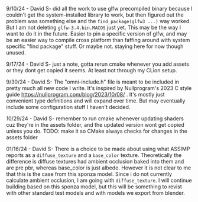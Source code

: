 9/10/24 - David S- did all the work to use glfw precompiled binary because I couldn't get the system-installed 
library to work, but then figured out the problem was something else and the `find_package(glfw3 ...)` way worked. 
But I am not deleting `glfw-3.4.bin.MACOS` just yet. This may be the way I want to do it in the future. Easier to 
pin a specific version of glfw, and may be an easier way to compile cross platform than faffing around with system 
specific "find package" stuff. Or maybe not. staying here for now though unused.

9/17/24 - David S- just a note, gotta rerun cmake whenever you add assets or they dont get copied it seems. At least 
not through my CLion setup. 

9/30/24 - David S- The "omni-include.h" file is meant to be included in pretty much all new code I write. It's inspired 
by Nullprogram's 2023 C style guide https://nullprogram.com/blog/2023/10/08/ . It's mostly just convenient type 
definitions and will expand over time. But may eventually include some configuration stuff I haven't decided.

10/29/24 - David S- remember to run cmake whenever updating shaders cuz they're in the assets folder, and the 
updated version wont get copied unless you do. 
TODO: make it so CMake always checks for changes in the assets folder

01/16/24 - David S- There is a choice to be made about using what ASSIMP reports as a `diffuse_texture` and a `base_color` texture. Theoretically the difference is diffuse textures had ambient occlusion baked into them and are pre pbr, whereas base_color is just albedo. However it is not clear to me that this is the case from this sponza model. Since i do not currently calculate ambient occlusion, I am going with `diffuse_texture`. I will continue building based on this sponza model, but this will be something to revist with other standard test models and with models we export from blender. 